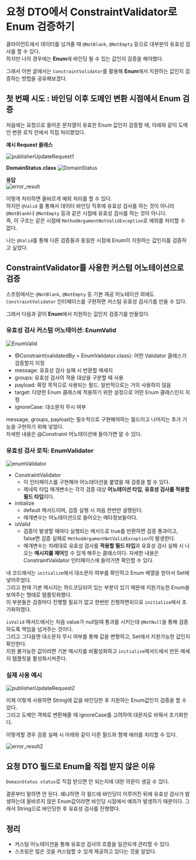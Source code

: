 # 요청 DTO에서 ConstraintValidator로 Enum 검증하기

클라이언트에서 데이터를 넘겨줄 때 `@NotBlank`, `@NotEmpty` 등으로 대부분의 유효성 검사를 할 수 있다.  
하지만 나의 경우에는 **Enum**에 바인딩 될 수 있는 값인지 검증을 해야했다.

그래서 이번 글에서는 `ConstraintValidator`를 활용해 **Enum**에서 지원하는 값인지 검증하는 방법을 공유해보겠다.

## 첫 번째 시도 : 바인딩 이후 도메인 변환 시점에서 Enum 검증

처음에는 요청으로 들어온 문자열이 유효한 Enum 값인지 검증할 때, 아래와 같이 도메인 변환 로직 안에서 직접 처리했었다.

**예시 Request 클래스**

![publisherUpdateRequest1](img/constraintValidator/publisherUpdateRequest1.png)

**DomainStatus.class**
![DomainStatus](img/constraintValidator/domainStatus.png)

**응답**  
![error_result](img/constraintValidator/error_result.png)

이렇게 처리하면 올바르게 예외 처리를 할 수 있다.  
하지만 `@Valid` 를 통해서 데이터 바인딩 직후에 유효성 검사를 하는 것이 아니라 `@NotBlank`나 `@NotEmpty` 등과 같은 시점에 유효성 검사를 하는 것이 아니다.  
즉, 이 구조는 같은 시점에 `MethodArgumentNotValidException`로 예외를 처리할 수 없다.

나는 `@Valid`를 통해 다른 검증들과 동일한 시점에 Enum이 지원하는 값인지를 검증하고 싶었다.

## ConstraintValidator를 사용한 커스텀 어노테이션으로 검증

스프링에서는 `@NotBlank`, `@NotEmpty` 등 기본 제공 어노테이션 외에도 `ConstraintValidator` 인터페이스를 구현하면 커스텀 유효성 검사기를 만들 수 있다.

그래서 다음과 같이 **Enum**에서 지원하는 값인지 검증기를 만들었다.

### 유효성 검사 커스텀 어노테이션: EnumValid

![EnumValid](img/constraintValidator/enumValid.png)


- @Constraint(validatedBy = EnumValidator.class): 어떤 Validator 클래스가 검증할지 지정
- message: 유효성 검사 실패 시 반환할 메세지
- groups: 유효성 검사의 적용 대상을 구분할 때 사용
- payload: 확장 목적으로 사용되는 필드. 일반적으로는 거의 사용하지 않음
- target: 다양한 Enum 클래스에 적용하기 위한 설정으로 어떤 Enum 클래스인지 지정
- ignoreCase: 대소문자 무시 여부

message, groups, payload는 필수적으로 구현해야하는 필드이고 나머지는 추가 기능을 구현하기 위해 넣었다.  
자세한 내용은 @Constraint 어노테이션에 들아가면 알 수 있다.



### 유효성 검사 로직: EnumValidator

![enumValidator](img/constraintValidator/enumValidator.png)

- ConstraintValidator
  - 이 인터페이스를 구현해야 어노테이션을 붙였을 때 검증을 할 수 있다.
  - 제네릭 타입 매개변수는 각각 검증 대상 **어노테이션 타입**, **유효성 검사를 적용할 필드 타입**이다.
- initialize
  - default 메서드이며, 검증 실행 시 처음 한번만 설행된다.
  - 매개변수는 어노테이션으로 들어오는 메타정보들이다.
- isValid
  - 검증이 발생할 때마다 실행되는 메서드로 true를 반환하면 검증 통과이고, false면 검증 실패로 `MethodArgumentNotValidException`이 발생한다.
  - 매개변수는 차례대로 유효성 검사를 **적용할 필드 타입**과 유효성 검사 실패 시 나오는 **메시지를 제어**할 수 있게 해주는 클래스이다.
자세한 내용은 ConstraintValidator 인터페이스에 들어가면 확인할 수 있다.


내 코드에서는 `initialize`에서 대소문자 여부를 확인하고 Enum 배열을 받아서 Set에 넣어주었다.  
그리고 현재 기본 메시지는 하드코딩되어 있는 부분이 있기 때문에 지원가능한 Enum을 보여주는 형태로 템플릿화했다.  
이 부분들은 검증마다 진행할 필요가 없고 한번만 진행하면되므로 `initialize`에서 초기화하였다.

`isValid` 메서드에서는 처음 value가 null일때 통과를 시키는데 `@NotNull`을 통해 검증하도록 책임을 넘겨주는 것이다.  
그리고 그다음엔 대소문자 무시 여부를 통해 값을 변형하고, Set에서 지원가능한 값인지 확인한다.  
지원 불가능한 값이라면 기본 메시지를 비활성화하고 `initialize`메서드에서 만든 메세지 템플릿을 활성화시켜준다.


### 실제 사용 예시

![publisherUpdateRequest2](img/constraintValidator/publisherUpdateRequest2.png)

이제 이렇게 사용하면 String에 값을 바인딩한 후 지원하는 Enum값인지 검증을 할 수 있다.  
그리고 도메인 객체로 변환해줄 때 ignoreCase를 고려하여 대문자로 바꿔서 초기화한다.

이렇게할 경우 검증 실패 시 아래와 같이 다른 필드와 함께 에러를 처리할 수 있다.  

![error_result2](img/constraintValidator/error_result2.png)

## 요청 DTO 필드로 Enum을 직접 받지 않은 이유

`DomainStatus status`로 직접 받으면 안 되는지에 대한 의문이 생길 수 있다.

결론부터 말하면 안 된다.
왜냐하면 각 필드에 바인딩이 이루어진 뒤에 유효성 검사가 발생하는데 올바르지 않은 Enum값이라면 바인딩 시점에서 예외가 발생하기 때문이다.
그래서 String으로 바인딩한 후 유효성 검사를 진행했다.

## 정리
- 커스텀 어노테이션을 통해 유효성 검사의 흐름을 일관되게 관리할 수 있다.
- 스프링은 많은 것을 커스텀할 수 있게 제공하고 있다는 것을 알았다.
